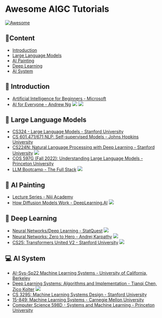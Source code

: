 # Awesome AIGC Tutorials
[![Awesome](https://camo.githubusercontent.com/64f8905651212a80869afbecbf0a9c52a5d1e70beab750dea40a994fa9a9f3c6/68747470733a2f2f617765736f6d652e72652f62616467652e737667)](https://github.com/luban-agi/awesome-aigc-tutorials) 

## 📜Content
- [Introduction](#-introduction)
- [Large Language Models](#-large-language-models)
- [AI Painting](#-ai-painting)
- [Deep Learning](#-deep-learning)
- [AI System](#-ai-system)

## 👋 Introduction
- [Artificial Intelligence for Beginners - Microsoft](https://microsoft.github.io/AI-For-Beginners/)
- [AI for Everyone - Andrew Ng](https://www.deeplearning.ai/courses/ai-for-everyone/) ![](https://img.shields.io/badge/Level-Easy-green) ![](https://img.shields.io/badge/video-blue)

## 💬 Large Language Models
- [CS324 - Large Language Models - Stanford University](https://stanford-cs324.github.io/winter2022/)
- [CS 601.471/671 NLP: Self-supervised Models - Johns Hopkins University](https://self-supervised.cs.jhu.edu/sp2023/index.html)
- [CS224N: Natural Language Processing with Deep Learning - Stanford University](https://web.stanford.edu/class/cs224n/) ![](https://img.shields.io/badge/video-blue)
- [COS 597G (Fall 2022): Understanding Large Language Models - Princeton University](https://www.cs.princeton.edu/courses/archive/fall22/cos597G/)
- [LLM Bootcamp - The Full Stack](https://fullstackdeeplearning.com/llm-bootcamp/spring-2023/) ![](https://img.shields.io/badge/video-blue)

## 🎨 AI Painting
- [Lecture Series - Niji Academy](https://www.niji.academy/work/lecture)
- [How Diffusion Models Work - DeepLearning.AI](https://www.deeplearning.ai/short-courses/how-diffusion-models-work/) ![](https://img.shields.io/badge/video-blue)

## 🧠 Deep Learning
- [Neural Networks/Deep Learning - StatQuest](https://www.youtube.com/playlist?list=PLblh5JKOoLUIxGDQs4LFFD--41Vzf-ME1) ![](https://img.shields.io/badge/video-blue)
- [Neural Networks: Zero to Hero - Andrej Karpathy](https://karpathy.ai/zero-to-hero.html) ![](https://img.shields.io/badge/video-blue)
- [CS25: Transformers United V2 - Stanford University](https://web.stanford.edu/class/cs25/) ![](https://img.shields.io/badge/video-blue)

## 💻 AI System
- [AI-Sys-Sp22 Machine Learning Systems - University of California, Berkeley](https://ucbrise.github.io/cs294-ai-sys-sp22/)
- [Deep Learning Systems: Algorithms and Implementation - Tianqi Chen, Zico Kolter](https://dlsyscourse.org/) ![](https://img.shields.io/badge/video-blue)
- [CS 329S: Machine Learning Systems Design - Stanford University](https://stanford-cs329s.github.io/)
- [15-849: Machine Learning Systems - Carnegie Mellon University](https://www.cs.cmu.edu/~zhihaoj2/15-849/)
- [Computer Science 598D - Systems and Machine Learning - Princeton University](https://www.cs.princeton.edu/courses/archive/spring21/cos598D/general.html)
